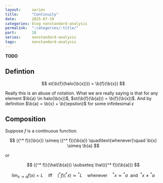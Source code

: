 ```yaml
---
layout:     series
title:      "Continuity"
date:       2025-07-19
categories: blog nonstandard-analysis
permalink:  ":categories/:title/"
part:       18
series:     nonstandard-analysis
tags:       nonstandard-analysis
---
```


**TODO**

## Defintion

$$
st(\b{f}(halo(\b{x}))) = \b{f}(\b{x})
$$

Really this is an abuse of notation. What we are really saying is that for any element $\b{a} \in halo(\b{x})$, $st(\b{f}(\b{a})) = \b{f}(\b{x})$. And by definition $\b{a} = \b{x} + \b{\epsilon}$ for some infintesimal $\epsilon$

## Composition

Suppose $f$ is a continuous function. 

$$
({^* f})(\b{x}) \simeq ({^* f})(\b{a}) \quad\text{whenever}\quad \b{x} \simeq \b{a}
$$

or 

$$
({^* f})(\hal(\b{a})) \subseteq \hal(({^* f})(\b{a}))
$$

$$
\lim_{x \rightarrow a} f(x) = L \quad\text{iff}\quad ({^* f})({^* x}) \simeq {^* L} \quad\text{whenever}\quad {^* x} \simeq {^* a} \ \text{ and } \ {^* x} \neq {^* a}
$$
